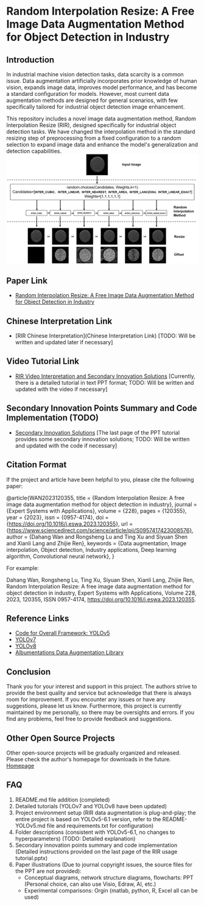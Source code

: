 # Random Interpolation Resize: A Free Image Data Augmentation Method for Object Detection in Industry

## Introduction
In industrial machine vision detection tasks, data scarcity is a common issue. Data augmentation artificially incorporates prior knowledge of human vision, expands image data, improves model performance, and has become a standard configuration for models. However, most current data augmentation methods are designed for general scenarios, with few specifically tailored for industrial object detection image enhancement.

This repository includes a novel image data augmentation method, Random Interpolation Resize (RIR), designed specifically for industrial object detection tasks. We have changed the interpolation method in the standard resizing step of preprocessing from a fixed configuration to a random selection to expand image data and enhance the model's generalization and detection capabilities.
![RIR principle diagram is shown below:](RIR.png)

## Paper Link
- [Random Interpolation Resize: A Free Image Data Augmentation Method for Object Detection in Industry](https://www.sciencedirect.com/science/article/pii/S0957417423008576)

## Chinese Interpretation Link
- [RIR Chinese Interpretation](Chinese Interpretation Link) [TODO: Will be written and updated later if necessary]

## Video Tutorial Link
- [RIR Video Interpretation and Secondary Innovation Solutions]() [Currently, there is a detailed tutorial in text PPT format; TODO: Will be written and updated with the video if necessary]

## Secondary Innovation Points Summary and Code Implementation (TODO)
- [Secondary Innovation Solutions]() [The last page of the PPT tutorial provides some secondary innovation solutions; TODO: Will be written and updated with the code if necessary]

## Citation Format
If the project and article have been helpful to you, please cite the following paper:

@article{WAN2023120355,
title = {Random Interpolation Resize: A free image data augmentation method for object detection in industry},
journal = {Expert Systems with Applications},
volume = {228},
pages = {120355},
year = {2023},
issn = {0957-4174},
doi = {https://doi.org/10.1016/j.eswa.2023.120355},
url = {https://www.sciencedirect.com/science/article/pii/S0957417423008576},
author = {Dahang Wan and Rongsheng Lu and Ting Xu and Siyuan Shen and Xianli Lang and Zhijie Ren},
keywords = {Data augmentation, Image interpolation, Object detection, Industry applications, Deep learning algorithm, Convolutional neural network},
}

For example:

Dahang Wan, Rongsheng Lu, Ting Xu, Siyuan Shen, Xianli Lang, Zhijie Ren,
Random Interpolation Resize: A free image data augmentation method for object detection in industry,
Expert Systems with Applications,
Volume 228,
2023,
120355,
ISSN 0957-4174,
https://doi.org/10.1016/j.eswa.2023.120355.

## Reference Links
- [Code for Overall Framework: YOLOv5](https://github.com/ultralytics/yolov5)
- [YOLOv7](https://github.com/WongKinYiu/yolov7)
- [YOLOv8](https://github.com/ultralytics/ultralytics)
- [Albumentations Data Augmentation Library](https://github.com/albumentations-team/albumentations)

## Conclusion
Thank you for your interest and support in this project. The authors strive to provide the best quality and service but acknowledge that there is always room for improvement. If you encounter any issues or have any suggestions, please let us know.
Furthermore, this project is currently maintained by me personally, so there may be oversights and errors. If you find any problems, feel free to provide feedback and suggestions.

## Other Open Source Projects
Other open-source projects will be gradually organized and released. Please check the author's homepage for downloads in the future.
[Homepage](https://github.com/wandahangFY)

## FAQ
1. README.md file addition (completed)
2. Detailed tutorials (YOLOv7 and YOLOv8 have been updated)
3. Project environment setup (RIR data augmentation is plug-and-play; the entire project is based on YOLOv5-6.1 version, refer to the README-YOLOv5.md file and requirements.txt for configuration)
4. Folder descriptions (consistent with YOLOv5-6.1, no changes to hyperparameters) (TODO: Detailed explanation)
5. Secondary innovation points summary and code implementation (Detailed instructions provided on the last page of the RIR usage tutorial.pptx)
6. Paper illustrations (Due to journal copyright issues, the source files for the PPT are not provided):
   - Conceptual diagrams, network structure diagrams, flowcharts: PPT (Personal choice, can also use Visio, Edraw, AI, etc.)
   - Experimental comparisons: Orgin (matlab, python, R, Excel all can be used)